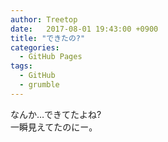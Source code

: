 ```yaml
---
author: Treetop
date:   2017-08-01 19:43:00 +0900
title: "できたの?"
categories:
  - GitHub Pages
tags:
  - GitHub
  - grumble
---
```

なんか…できてたよね?  
一瞬見えてたのにー。
